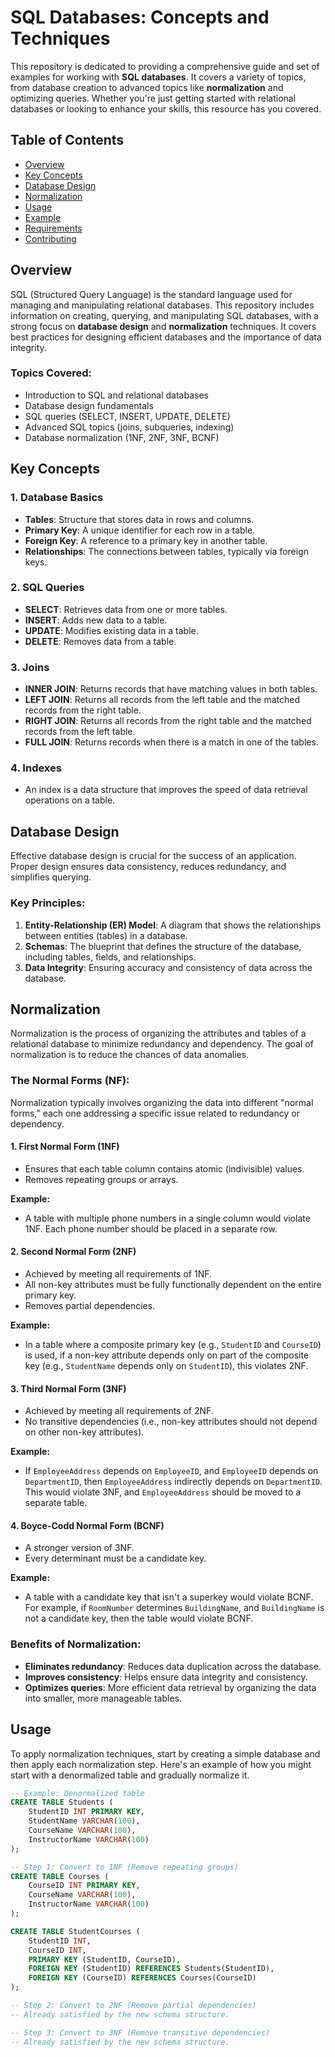 # SQL Databases: Concepts and Techniques

This repository is dedicated to providing a comprehensive guide and set of examples for working with **SQL databases**. It covers a variety of topics, from database creation to advanced topics like **normalization** and optimizing queries. Whether you're just getting started with relational databases or looking to enhance your skills, this resource has you covered.

## Table of Contents
- [Overview](#overview)
- [Key Concepts](#key-concepts)
- [Database Design](#database-design)
- [Normalization](#normalization)
- [Usage](#usage)
- [Example](#example)
- [Requirements](#requirements)
- [Contributing](#contributing)

## Overview

SQL (Structured Query Language) is the standard language used for managing and manipulating relational databases. This repository includes information on creating, querying, and manipulating SQL databases, with a strong focus on **database design** and **normalization** techniques. It covers best practices for designing efficient databases and the importance of data integrity.

### Topics Covered:
- Introduction to SQL and relational databases
- Database design fundamentals
- SQL queries (SELECT, INSERT, UPDATE, DELETE)
- Advanced SQL topics (joins, subqueries, indexing)
- Database normalization (1NF, 2NF, 3NF, BCNF)

## Key Concepts

### 1. **Database Basics**
   - **Tables**: Structure that stores data in rows and columns.
   - **Primary Key**: A unique identifier for each row in a table.
   - **Foreign Key**: A reference to a primary key in another table.
   - **Relationships**: The connections between tables, typically via foreign keys.
   
### 2. **SQL Queries**
   - **SELECT**: Retrieves data from one or more tables.
   - **INSERT**: Adds new data to a table.
   - **UPDATE**: Modifies existing data in a table.
   - **DELETE**: Removes data from a table.

### 3. **Joins**
   - **INNER JOIN**: Returns records that have matching values in both tables.
   - **LEFT JOIN**: Returns all records from the left table and the matched records from the right table.
   - **RIGHT JOIN**: Returns all records from the right table and the matched records from the left table.
   - **FULL JOIN**: Returns records when there is a match in one of the tables.

### 4. **Indexes**
   - An index is a data structure that improves the speed of data retrieval operations on a table.

## Database Design

Effective database design is crucial for the success of an application. Proper design ensures data consistency, reduces redundancy, and simplifies querying.

### Key Principles:
1. **Entity-Relationship (ER) Model**: A diagram that shows the relationships between entities (tables) in a database.
2. **Schemas**: The blueprint that defines the structure of the database, including tables, fields, and relationships.
3. **Data Integrity**: Ensuring accuracy and consistency of data across the database.

## Normalization

Normalization is the process of organizing the attributes and tables of a relational database to minimize redundancy and dependency. The goal of normalization is to reduce the chances of data anomalies.

### The Normal Forms (NF):
Normalization typically involves organizing the data into different "normal forms," each one addressing a specific issue related to redundancy or dependency.

#### 1. **First Normal Form (1NF)**
   - Ensures that each table column contains atomic (indivisible) values.
   - Removes repeating groups or arrays.
   
   **Example:**
   - A table with multiple phone numbers in a single column would violate 1NF. Each phone number should be placed in a separate row.

#### 2. **Second Normal Form (2NF)**
   - Achieved by meeting all requirements of 1NF.
   - All non-key attributes must be fully functionally dependent on the entire primary key.
   - Removes partial dependencies.

   **Example:**
   - In a table where a composite primary key (e.g., `StudentID` and `CourseID`) is used, if a non-key attribute depends only on part of the composite key (e.g., `StudentName` depends only on `StudentID`), this violates 2NF.

#### 3. **Third Normal Form (3NF)**
   - Achieved by meeting all requirements of 2NF.
   - No transitive dependencies (i.e., non-key attributes should not depend on other non-key attributes).
   
   **Example:**
   - If `EmployeeAddress` depends on `EmployeeID`, and `EmployeeID` depends on `DepartmentID`, then `EmployeeAddress` indirectly depends on `DepartmentID`. This would violate 3NF, and `EmployeeAddress` should be moved to a separate table.

#### 4. **Boyce-Codd Normal Form (BCNF)**
   - A stronger version of 3NF.
   - Every determinant must be a candidate key.
   
   **Example:**
   - A table with a candidate key that isn't a superkey would violate BCNF. For example, if `RoomNumber` determines `BuildingName`, and `BuildingName` is not a candidate key, then the table would violate BCNF.

### Benefits of Normalization:
- **Eliminates redundancy**: Reduces data duplication across the database.
- **Improves consistency**: Helps ensure data integrity and consistency.
- **Optimizes queries**: More efficient data retrieval by organizing the data into smaller, more manageable tables.

## Usage

To apply normalization techniques, start by creating a simple database and then apply each normalization step. Here's an example of how you might start with a denormalized table and gradually normalize it.

```sql
-- Example: Denormalized table
CREATE TABLE Students (
    StudentID INT PRIMARY KEY,
    StudentName VARCHAR(100),
    CourseName VARCHAR(100),
    InstructorName VARCHAR(100)
);

-- Step 1: Convert to 1NF (Remove repeating groups)
CREATE TABLE Courses (
    CourseID INT PRIMARY KEY,
    CourseName VARCHAR(100),
    InstructorName VARCHAR(100)
);

CREATE TABLE StudentCourses (
    StudentID INT,
    CourseID INT,
    PRIMARY KEY (StudentID, CourseID),
    FOREIGN KEY (StudentID) REFERENCES Students(StudentID),
    FOREIGN KEY (CourseID) REFERENCES Courses(CourseID)
);

-- Step 2: Convert to 2NF (Remove partial dependencies)
-- Already satisfied by the new schema structure.

-- Step 3: Convert to 3NF (Remove transitive dependencies)
-- Already satisfied by the new schema structure.
